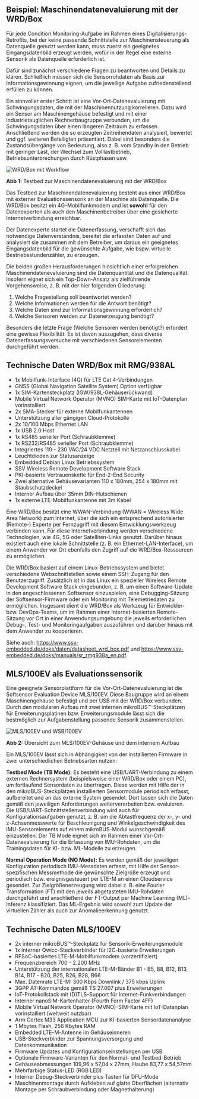 ## Beispiel: Maschinendatenevaluierung mit der WRD/Box

Für jede Condition Monitoring-Aufgabe im Rahmen eines Digitalisierungs-Retrofits, bei der keine passende Schnittstelle zur Maschinensteuerung als Datenquelle genutzt werden kann, muss zuerst ein geeignetes Eingangsdatenbild erzeugt werden, wofür in der Regel eine externe Sensorik als Datenquelle erforderlich ist.

Dafür sind zunächst verschiedene Fragen zu beantworten und Details zu klären. Schließlich müssen sich die Sensorrohdaten als Basis zur Informationsgewinnung eignen, um die jeweilige Aufgabe zufriedenstellend erfüllen zu können.

Ein sinnvoller erster Schritt ist eine Vor-Ort-Datenevaluierung mit Schwingungsdaten, die mit der Maschinennutzung korrelieren. Dazu wird ein Sensor am Maschinengehäuse befestigt und mit einer industrietauglichen Rechnerbaugruppe verbunden, um die Schwingungsdaten über einen längeren Zeitraum zu erfassen. Anschließend werden die so erzeugten Zeitreihendaten analysiert, bewertet und ggf. weiteren Beteiligten präsentiert. Dabei sind besonders die Zustandsübergänge von Bedeutung, also z. B. vom Standby in den Betrieb mit geringer Last, der Wechsel zum Volllastbetrieb, Betriebsunterbrechungen durch Rüstphasen usw.

![WRD/Box mit Workflow](https://ssv-comm.de/GitHub-Pictures/softsensor_wrd-box_datenevaluierung.png)

**Abb 1:** Testbed zur Maschinendatenevaluierung mit der WRD/Box

Das Testbed zur Maschinendatenevaluierung besteht aus einer WRD/Box mit externer Evaluationssensorik an der Maschine als Datenquelle. Die WRD/Box besitzt ein 4G-Mobilfunkmodem und ist **sowohl** für den Datenexperten als auch den Maschinenbetreiber über eine gesicherte Internetverbindung erreichbar.

Der Datenexperte startet die Datenerfassung, verschafft sich das notwendige Datenverständnis, bereitet die erfassten Daten auf und analysiert sie zusammen mit dem Betreiber, um daraus ein geeignetes Eingangsdatenbild für die gewünschte Aufgabe, wie bspw. virtuelle Bestriebsstundenzähler, zu erzeugen.

Die beiden großen Herausforderungen hinsichtlich einer erfolgreichen Maschinendatenevaluierung sind die Datenquantität und die Datenqualität. Insofern eignet sich ein Top-Down-Ansatz als zielführende Vorgehensweise, z. B. mit der hier folgenden Gliederung:

1. Welche Fragestellung soll beantwortet werden?
2. Welche Informationen werden für die Antwort benötigt?
3. Welche Daten sind zur Informationsgewinnung erforderlich?
4. Welche Sensoren werden zur Datenerzeugung benötigt?

Besonders die letzte Frage (Welche Sensoren werden benötigt?) erfordert eine gewisse Flexibilität. Es ist davon auszugehen, dass diverse Datenerfassungsversuche mit verschiedenen Sensorelementen durchgeführt werden.

## Technische Daten WRD/Box mit RMG/938AL

* 1x Mobilfunk-Interface (4G) für LTE Cat 4-Verbindungen
* GNSS (Global Navigation Satellite System) Option verfügbar 
* 1x SIM-Kartensteckplatz (IGW/938L-Gehäuserückwand)
* Mobile Virtual Network Operator (MVNO) SIM-Karte mit IoT-Datenplan vorinstalliert
* 2x SMA-Stecker für externe Mobilfunkantennen
* Unterstützung aller gängigen Cloud-Protokolle
* 2x 10/100 Mbps Ethernet LAN
* 1x USB 2.0 Host
* 1x RS485 serieller Port (Schraubklemme)
* 1x RS232/RS485 serieller Port (Schraubklemme)
* Integriertes 110 - 230 VAC/24 VDC Netzteil mit Netzanschlusskabel
* Leuchtdioden zur Statusanzeige
* Embedded Debian Linux Betriebssystem
* SSV Wireless Remote Development Software Stack
* PKI-basierte Vertrauenskette für End-2-End Security
* Zwei alternative Gehäusevarianten 110 x 180mm, 254 x 180mm mit Staubschutzdeckel
* Interner Aufbau über 35mm DIN-Hutschienen
* 1x externe LTE-Mobilfunkantenne mit 3m Kabel

Eine WRD/Box besitzt eine WWAN-Verbindung (WWAN = Wireless Wide Area Network) zum Internet, über die sich ein entsprechend autorisierter (Remote-) Experte per Fernzugriff mit diesem Entwicklungswerkzeug verbinden kann. Für diese Internetverbindung werden verschiedene Technologien, wie 4G, 5G oder Satelliten-Links genutzt. Darüber hinaus existiert auch eine lokale Schnittstelle (z. B. ein Ethernet-LAN-Interface), um einem Anwender vor Ort ebenfalls den Zugriff auf die WRD/Box-Ressourcen zu ermöglichen.

Die WRD/Box basiert auf einem Linux-Betriebssystem und bietet verschiedene Webschnittstellen sowie einem SSH-Zugang für den Benutzerzugriff. Zusätzlich ist in das Linux ein spezieller Wireless Remote Development Software Stack eingebunden, z. B. um einen Software-Update in den angeschlossenen Softsensor einzuspielen, eine Debugging-Sitzung der Softsensor-Firmware oder ein Monitoring mit Telemetriedaten zu ermöglichen. Insgesamt dient die WRD/Box als Werkzeug für Entwickler- bzw. DevOps-Teams, um im Rahmen einer Internet-basierten Remote-Sitzung vor Ort in einer Anwendungsumgebung die jeweils erforderlichen Debug-, Test- und Monitoringaufgaben auszuführen und darüber hinaus mit dem Anwender zu kooperieren.

Siehe auch: https://www.ssv-embedded.de/doks/daten/datasheet_wrd_box.pdf und https://www.ssv-embedded.de/doks/manuals/sr_rmg938a_en.pdf. 

## MLS/100EV als Evaluationssensorik

Eine geeignete Sensorplattform für die Vor-Ort-Datenevaluierung ist die Softsensor Evaluation Device MLS/100EV. Diese Baugruppe wird an einem Maschinengehäuse befestigt und per USB mit der WRD/Box verbunden. Durch den modularen Aufbau mit zwei internen mikroBUS™-Steckplätzen für Erweiterungsplatinen bzw. Erweiterungsmodule lässt sich die bestmöglich zur Aufgabenstellung passende Sensorik zusammenstellen.

![MLS/100EV und WSB/100EV](https://ssv-comm.de/GitHub-Pictures/mls100ev_ov1.png)

**Abb 2:** Übersicht zum MLS/100EV-Gehäuse und dem internem Aufbau

Ein MLS/100EV lässt sich in Abhängigkeit von der installierten Firmware in zwei unterschiedlichen Betriebsarten nutzen:

**Testbed Mode (TB Mode):** Es besteht eine USB/UART-Verbindung zu einem externen Rechnersystem (beispielsweise einer WRD/Box oder einem PC), um fortlaufend Sensordaten zu übertragen. Diese werden mit Hilfe der in den mikroBUS-Steckplätzen installierten Sensormodule periodisch erfasst, aufbereitet und an das externe System gesendet. Dort lassen sich die Daten gemäß den jeweiligen Anforderungen weiterverarbeiten bzw. evaluieren. Die USB/UART-Schnittstellenverbindung wird auch für Konfigurationsaufgaben genutzt, z. B. um die Abtastfrequenz der x-, y- und z-Achsenmesswerte für Beschleunigung und Winkelgeschwindigkeit des IMU-Sensorelements auf einem mikroBUS-Modul wunschgemäß einzustellen. Der TB Mode eignet sich im Rahmen einer Vor-Ort-Datenevaluierung für die Erfassung von IMU-Rohdaten, um die Trainingsdaten für KI- bzw. ML-Modelle zu erzeugen.

**Normal Operation Mode (NO Mode):** Es werden gemäß der jeweiligen Konfiguration periodisch IMU-Messdaten erfasst, mit Hilfe der Sensor-spezifischen Messmethode die gewünschte Zielgröße erzeugt und periodisch bzw. ereignisgesteuert per LTE-M an einen Cloudservice gesendet. Zur Zielgrößenerzeugung wird dabei z. B. eine Fourier Transformation (FT) mit den jeweils abgetasteten IMU-Rohdaten durchgeführt und anschließend der FT-Output per Machine Learning (ML)-Inferenz klassifiziert. Das ML-Ergebnis wird sowohl zum Update der virtuellen Zähler als auch zur Anomalieerkennung genutzt.

## Technische Daten MLS/100EV

* 2x interner mikroBUS™-Steckplatz für Sensorik-Erweiterungsmodule
* 1x interner Qwicc-Steckverbinder für I2C-basierte Erweiterungen
* RFSoC-basiertes LTE-M-Mobilfunkmodem (vorzertifiziert)
* Frequenzbereich 700 - 2.200 MHz 
* Unterstützung der internationalen LTE-M-Bänder B1 - B5, B8, B12, B13, B14, B17 - B20, B25, B26, B28, B66 
* Max. Datenrate LTE-M: 300 Kbps Downlink / 375 kbps Uplink
* 3GPP AT-Kommandos gemäß TS 27.007 plus Erweiterungen
* IoT-Protokollstack mit (D)TLS-Support für Internet-Funkverbindungen
* Interner nanoSIM-Kartenhalter (Fourth Form Factor 4FF)
* Mobile Virtual Network Operator (MVNO)-SIM-Karte mit IoT-Datenplan vorinstalliert (weltweit nutzbar)
* Arm Cortex M33 Application MCU zur KI-basierten Sensordatenanalyse
* 1 Mbytes Flash, 256 Kbytes RAM
* Embedded LTE-M-Antenne im Gehäuseinneren
* USB-Steckverbinder zur Spannungsversorgung und Datenkommunikation 
* Firmware Updates und Konfigurationseinstellungen per USB
* Optionale Firmware-Varianten für den Normal- und Testbed-Betrieb 
* Gehäuseabmessungen 109,96 x 57,04 x 27mm, Haube 83,77 x 54,57mm 
* Mehrfarbige Status-LED (RGB LED)
* Interner Debug-Steckverbinder plus Tasten für DFU-Mode
* Maschinenmontage durch Aufkleben auf glatte Oberflächen (alternativ Montage per Schraubverbindung oder Magnethalterung)

